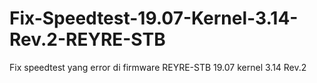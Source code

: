 # Fix-Speedtest-19.07-Kernel-3.14-Rev.2-REYRE-STB
Fix speedtest yang error di firmware REYRE-STB 19.07 kernel 3.14 Rev.2

